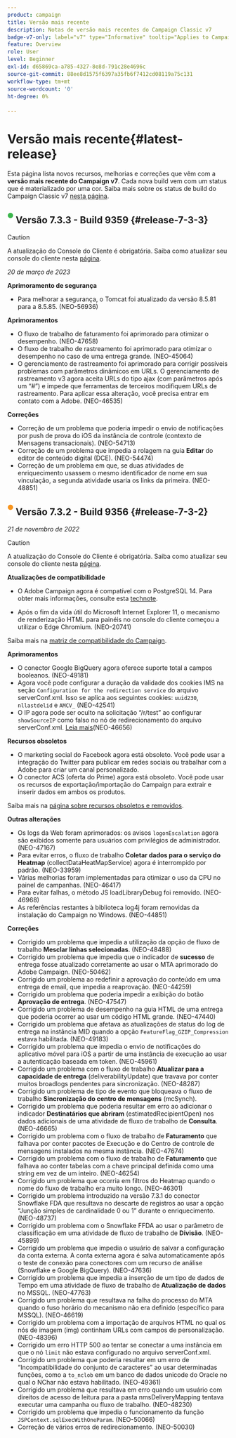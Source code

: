 ```yaml
---
product: campaign
title: Versão mais recente
description: Notas de versão mais recentes do Campaign Classic v7
badge-v7-only: label="v7" type="Informative" tooltip="Applies to Campaign Classic v7 only"
feature: Overview
role: User
level: Beginner
exl-id: d65869ca-a785-4327-8e8d-791c28e4696c
source-git-commit: 88ee8d1575f6397a35fb6f7412cd08119a75c131
workflow-type: tm+mt
source-wordcount: '0'
ht-degree: 0%

---
```


# Versão mais recente{#latest-release}



Esta página lista novos recursos, melhorias e correções que vêm com a **versão mais recente do Campaign v7**. Cada nova build vem com um status que é materializado por uma cor. Saiba mais sobre os status de build do Campaign Classic v7 [nesta página](rn-overview.md).

## ![](assets/do-not-localize/green_2.png) Versão 7.3.3 - Build 9359 {#release-7-3-3}

>[!CAUTION]
>
>A atualização do Console do Cliente é obrigatória. Saiba como atualizar seu console do cliente nesta [página](../../installation/using/installing-the-client-console.md).

_20 de março de 2023_

**Aprimoramento de segurança**

* Para melhorar a segurança, o Tomcat foi atualizado da versão 8.5.81 para a 8.5.85. (NEO-56936)

**Aprimoramentos**

* O fluxo de trabalho de faturamento foi aprimorado para otimizar o desempenho. (NEO-47658)
* O fluxo de trabalho de rastreamento foi aprimorado para otimizar o desempenho no caso de uma entrega grande. (NEO-45064)
* O gerenciamento de rastreamento foi aprimorado para corrigir possíveis problemas com parâmetros dinâmicos em URLs. O gerenciamento de rastreamento v3 agora aceita URLs do tipo ajax (com parâmetros após um “#”) e impede que ferramentas de terceiros modifiquem URLs de rastreamento. Para aplicar essa alteração, você precisa entrar em contato com a Adobe. (NEO-46535)

<!--To apply this change, the marketing, tracking and mid servers need to be updated to 7.3.3. To enable the new tracking management mode, set the `emailLinksVersion` parameter to '3' in the configuration file of the marketing server. (NEO-46535)-->

**Correções**

* Correção de um problema que poderia impedir o envio de notificações por push de prova do iOS da instância de controle (contexto de Mensagens transacionais). (NEO-54713)
* Correção de um problema que impedia a rolagem na guia **Editar** do editor de conteúdo digital (DCE). (NEO-54474)
* Correção de um problema em que, se duas atividades de enriquecimento usassem o mesmo identificador de nome em sua vinculação, a segunda atividade usaria os links da primeira. (NEO-48851)

## ![](assets/do-not-localize/orange_2.png) Versão 7.3.2 - Build 9356 {#release-7-3-2}

_21 de novembro de 2022_

>[!CAUTION]
>
>A atualização do Console do Cliente é obrigatória. Saiba como atualizar seu console do cliente nesta [página](../../installation/using/installing-the-client-console.md).

**Atualizações de compatibilidade**

* O Adobe Campaign agora é compatível com o PostgreSQL 14. Para obter mais informações, consulte esta [technote](../../technotes/using/tech-stack-upgrade.md).

* Após o fim da vida útil do Microsoft Internet Explorer 11, o mecanismo de renderização HTML para painéis no console do cliente começou a utilizar o Edge Chromium. (NEO-20741)

Saiba mais na [matriz de compatibilidade do Campaign](../../rn/using/compatibility-matrix.md#RDBMSservers).

**Aprimoramentos**

* O conector Google BigQuery agora oferece suporte total a campos booleanos. (NEO-49181)
* Agora você pode configurar a duração da validade dos cookies IMS na seção `Configuration for the redirection service` do arquivo serverConf.xml. Isso se aplica aos seguintes cookies: `uuid230`, `nllastdelid` e `AMCV_` (NEO-42541)
* O IP agora pode ser oculto na solicitação “/r/test” ao configurar `showSourceIP` como falso no nó de redirecionamento do arquivo serverConf.xml. [Leia mais](../../installation/using/the-server-configuration-file.md#redirection-redirection)(NEO-46656)

**Recursos obsoletos**

* O marketing social do Facebook agora está obsoleto. Você pode usar a integração do Twitter para publicar em redes sociais ou trabalhar com a Adobe para criar um canal personalizado.
* O conector ACS (oferta do Prime) agora está obsoleto. Você pode usar os recursos de exportação/importação do Campaign para extrair e inserir dados em ambos os produtos.

Saiba mais na [página sobre recursos obsoletos e removidos](deprecated-features.md).

**Outras alterações**

* Os logs da Web foram aprimorados: os avisos `logonEscalation` agora são exibidos somente para usuários com privilégios de administrador. (NEO-47167)
* Para evitar erros, o fluxo de trabalho **Coletar dados para o serviço do Heatmap** (collectDataHeatMapService) agora é interrompido por padrão. (NEO-33959)
* Várias melhorias foram implementadas para otimizar o uso da CPU no painel de campanhas. (NEO-46417)
* Para evitar falhas, o método JS loadLibraryDebug foi removido. (NEO-46968)
* As referências restantes à biblioteca log4j foram removidas da instalação do Campaign no Windows. (NEO-44851)

**Correções**

* Corrigido um problema que impedia a utilização da opção de fluxo de trabalho **Mesclar linhas selecionadas**. (NEO-48488)
* Corrigido um problema que impedia que o indicador de **sucesso** de entrega fosse atualizado corretamente ao usar o MTA aprimorado do Adobe Campaign. (NEO-50462)
* Corrigido um problema ao redefinir a aprovação do conteúdo em uma entrega de email, que impedia a reaprovação. (NEO-44259)
* Corrigido um problema que poderia impedir a exibição do botão **Aprovação de entrega**. (NEO-47547)
* Corrigido um problema de desempenho na guia HTML de uma entrega que poderia ocorrer ao usar um código HTML grande. (NEO-47440)
* Corrigido um problema que afetava as atualizações de status do log de entrega na instância MID quando a opção `FeatureFlag_GZIP_Compression` estava habilitada. (NEO-49183)
* Corrigido um problema que impedia o envio de notificações do aplicativo móvel para iOS a partir de uma instância de execução ao usar a autenticação baseada em token. (NEO-45961)
* Corrigido um problema com o fluxo de trabalho **Atualizar para a capacidade de entrega** (deliverabilityUpdate) que travava por conter muitos broadlogs pendentes para sincronização. (NEO-48287)
* Corrigido um problema de tipo de evento que bloqueava o fluxo de trabalho **Sincronização do centro de mensagens** (mcSynch).
* Corrigido um problema que poderia resultar em erro ao adicionar o indicador **Destinatários que abriram** (estimatedRecipientOpen) nos dados adicionais de uma atividade de fluxo de trabalho de **Consulta**. (NEO-46665)
* Corrigido um problema com o fluxo de trabalho de **Faturamento** que falhava por conter pacotes de Execução e do Centro de controle de mensagens instalados na mesma instância. (NEO-47674)
* Corrigido um problema com o fluxo de trabalho de **Faturamento** que falhava ao conter tabelas com a chave principal definida como uma string em vez de um inteiro. (NEO-46254)
* Corrigido um problema que ocorria em filtros do Heatmap quando o nome do fluxo de trabalho era muito longo. (NEO-46301)
* Corrigido um problema introduzido na versão 7.3.1 do conector Snowflake FDA que resultava no descarte de registros ao usar a opção “Junção simples de cardinalidade 0 ou 1” durante o enriquecimento. (NEO-48737)
* Corrigido um problema com o Snowflake FFDA ao usar o parâmetro de classificação em uma atividade de fluxo de trabalho de **Divisão**. (NEO-45899)
* Corrigido um problema que impedia o usuário de salvar a configuração da conta externa. A conta externa agora é salva automaticamente após o teste de conexão para conectores com um recurso de análise (Snowflake e Google BigQuery). (NEO-47636)
* Corrigido um problema que impedia a inserção de um tipo de dados de Tempo em uma atividade de fluxo de trabalho de **Atualização de dados** no MSSQL. (NEO-47763)
* Corrigido um problema que resultava na falha do processo do MTA quando o fuso horário do mecanismo não era definido (específico para MSSQL). (NEO-46619)
* Corrigido um problema com a importação de arquivos HTML no qual os nós de imagem (img) continham URLs com campos de personalização. (NEO-48396)
* Corrigido um erro HTTP 500 ao tentar se conectar a uma instância em que o nó `limit` não estava configurado no arquivo serverConf.xml.
* Corrigido um problema que poderia resultar em um erro de “Incompatibilidade do conjunto de caracteres” ao usar determinadas funções, como a `to_nclob` em um banco de dados unicode do Oracle no qual o NChar não estava habilitado. (NEO-49361)
* Corrigido um problema que resultava em erro quando um usuário com direitos de acesso de leitura para a pasta nmsDeliveryMapping tentava executar uma campanha ou fluxo de trabalho. (NEO-48230)
* Corrigido um problema que impedia o funcionamento da função `JSPContext.sqlExecWithOneParam`. (NEO-50066)
* Correção de vários erros de redirecionamento. (NEO-50030)
